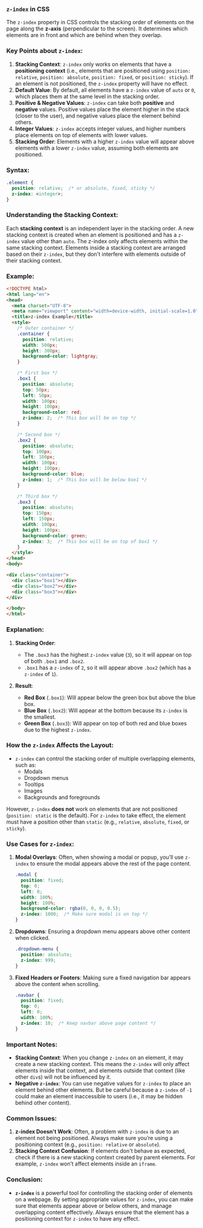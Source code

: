 ### **`z-index` in CSS**

The `z-index` property in CSS controls the stacking order of elements on the page along the **z-axis** (perpendicular to the screen). It determines which elements are in front and which are behind when they overlap. 

### **Key Points about `z-index`:**
1. **Stacking Context**: `z-index` only works on elements that have a **positioning context** (i.e., elements that are positioned using `position: relative`, `position: absolute`, `position: fixed`, or `position: sticky`). If an element is not positioned, the `z-index` property will have no effect.
2. **Default Value**: By default, all elements have a `z-index` value of `auto` or `0`, which places them at the same level in the stacking order.
3. **Positive & Negative Values**: `z-index` can take both **positive** and **negative** values. Positive values place the element higher in the stack (closer to the user), and negative values place the element behind others.
4. **Integer Values**: `z-index` accepts integer values, and higher numbers place elements on top of elements with lower values.
5. **Stacking Order**: Elements with a higher `z-index` value will appear above elements with a lower `z-index` value, assuming both elements are positioned.

### **Syntax**:
```css
.element {
  position: relative;  /* or absolute, fixed, sticky */
  z-index: <integer>;
}
```

### **Understanding the Stacking Context:**
Each **stacking context** is an independent layer in the stacking order. A new stacking context is created when an element is positioned and has a `z-index` value other than `auto`. The z-index only affects elements within the same stacking context. Elements inside a stacking context are arranged based on their `z-index`, but they don't interfere with elements outside of their stacking context.

### **Example**:

```html
<!DOCTYPE html>
<html lang="en">
<head>
  <meta charset="UTF-8">
  <meta name="viewport" content="width=device-width, initial-scale=1.0">
  <title>z-index Example</title>
  <style>
    /* Outer container */
    .container {
      position: relative;
      width: 500px;
      height: 300px;
      background-color: lightgray;
    }

    /* First box */
    .box1 {
      position: absolute;
      top: 50px;
      left: 50px;
      width: 100px;
      height: 100px;
      background-color: red;
      z-index: 2;  /* This box will be on top */
    }

    /* Second box */
    .box2 {
      position: absolute;
      top: 100px;
      left: 100px;
      width: 100px;
      height: 100px;
      background-color: blue;
      z-index: 1;  /* This box will be below box1 */
    }

    /* Third box */
    .box3 {
      position: absolute;
      top: 150px;
      left: 150px;
      width: 100px;
      height: 100px;
      background-color: green;
      z-index: 3;  /* This box will be on top of box1 */
    }
  </style>
</head>
<body>

<div class="container">
  <div class="box1"></div>
  <div class="box2"></div>
  <div class="box3"></div>
</div>

</body>
</html>
```

### **Explanation**:
1. **Stacking Order**:
   - The `.box3` has the highest `z-index` value (`3`), so it will appear on top of both `.box1` and `.box2`.
   - `.box1` has a `z-index` of `2`, so it will appear above `.box2` (which has a `z-index` of `1`).
   
2. **Result**: 
   - **Red Box** (`.box1`): Will appear below the green box but above the blue box.
   - **Blue Box** (`.box2`): Will appear at the bottom because its `z-index` is the smallest.
   - **Green Box** (`.box3`): Will appear on top of both red and blue boxes due to the highest `z-index`.

### **How the `z-index` Affects the Layout**:

- `z-index` can control the stacking order of multiple overlapping elements, such as:
  - Modals
  - Dropdown menus
  - Tooltips
  - Images
  - Backgrounds and foregrounds

However, `z-index` **does not** work on elements that are not positioned (`position: static` is the default). For `z-index` to take effect, the element must have a position other than `static` (e.g., `relative`, `absolute`, `fixed`, or `sticky`).

### **Use Cases for `z-index`**:
1. **Modal Overlays**: Often, when showing a modal or popup, you’ll use `z-index` to ensure the modal appears above the rest of the page content.
   ```css
   .modal {
     position: fixed;
     top: 0;
     left: 0;
     width: 100%;
     height: 100%;
     background-color: rgba(0, 0, 0, 0.5);
     z-index: 1000;  /* Make sure modal is on top */
   }
   ```

2. **Dropdowns**: Ensuring a dropdown menu appears above other content when clicked.
   ```css
   .dropdown-menu {
     position: absolute;
     z-index: 999;
   }
   ```

3. **Fixed Headers or Footers**: Making sure a fixed navigation bar appears above the content when scrolling.
   ```css
   .navbar {
     position: fixed;
     top: 0;
     left: 0;
     width: 100%;
     z-index: 10;  /* Keep navbar above page content */
   }
   ```

### **Important Notes**:
- **Stacking Context**: When you change `z-index` on an element, it may create a new stacking context. This means the `z-index` will only affect elements inside that context, and elements outside that context (like other `div`s) will not be influenced by it.
- **Negative `z-index`**: You can use negative values for `z-index` to place an element behind other elements. But be careful because a `z-index` of `-1` could make an element inaccessible to users (i.e., it may be hidden behind other content).

### **Common Issues**:
1. **z-index Doesn't Work**: Often, a problem with `z-index` is due to an element not being positioned. Always make sure you’re using a positioning context (e.g., `position: relative` or `absolute`).
2. **Stacking Context Confusion**: If elements don't behave as expected, check if there is a new stacking context created by parent elements. For example, `z-index` won’t affect elements inside an `iframe`.

### **Conclusion**:
- **`z-index`** is a powerful tool for controlling the stacking order of elements on a webpage. By setting appropriate values for `z-index`, you can make sure that elements appear above or below others, and manage overlapping content effectively. Always ensure that the element has a positioning context for `z-index` to have any effect.